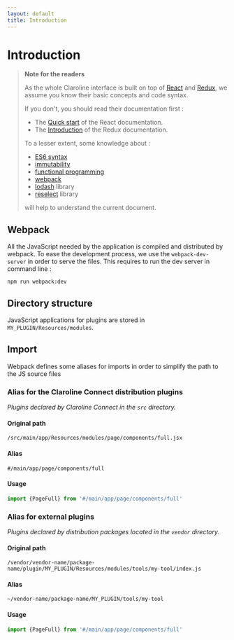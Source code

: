 ```yaml
---
layout: default
title: Introduction
---
```


# Introduction

> **Note for the readers**
>
> As the whole Claroline interface is built on top of [React](https://reactjs.org) and [Redux](https://redux.js.org),
> we assume you know their basic concepts and code syntax.
>
> If you don't, you should read their documentation first :
> - The [Quick start](https://reactjs.org/docs/hello-world.html) of the React documentation.
> - The [Introduction](https://redux.js.org/introduction) of the Redux documentation.
>
> To a lesser extent, some knowledge about :
>
> - [ES6 syntax](http://es6-features.org) 
> - [immutability](https://en.wikipedia.org/wiki/Immutable_object)
> - [functional programming](https://en.wikipedia.org/wiki/Functional_programming)
> - [webpack](https://webpack.js.org/)
> - [lodash](https://lodash.com) library
> - [reselect](https://github.com/reactjs/reselect#reselect) library
>
> will help to understand the current document.

## Webpack

All the JavaScript needed by the application is compiled and distributed by webpack.
To ease the development process, we use the `webpack-dev-server` in order to serve the files.
This requires to run the dev server in command line :

    npm run webpack:dev

## Directory structure

JavaScript applications for plugins are stored in `MY_PLUGIN/Resources/modules`.

## Import

Webpack defines some aliases for imports in order to simplify the path to the JS source files

### Alias for the Claroline Connect distribution plugins

*Plugins declared by Claroline Connect in the `src` directory.*

#### Original path
```
/src/main/app/Resources/modules/page/components/full.jsx
```

#### Alias
```
#/main/app/page/components/full
```

#### Usage
```js
import {PageFull} from '#/main/app/page/components/full'
```

### Alias for external plugins

*Plugins declared by distribution packages located in the `vendor` directory.*

#### Original path
```
/vendor/vendor-name/package-name/plugin/MY_PLUGIN/Resources/modules/tools/my-tool/index.js
```

#### Alias
```
~/vendor-name/package-name/MY_PLUGIN/tools/my-tool
```

#### Usage
```js
import {PageFull} from '#/main/app/page/components/full'
```
